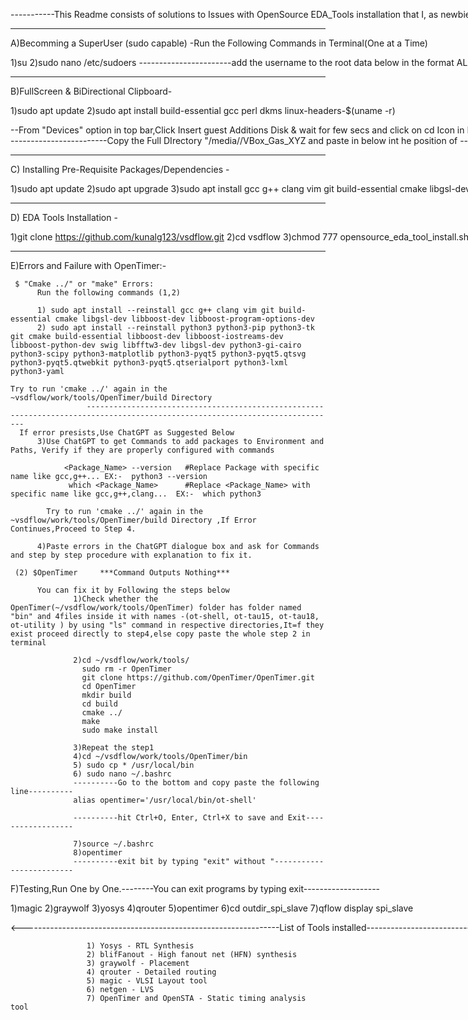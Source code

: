 <style>
  /* Set the white-space property to nowrap */
  body {
    white-space: nowrap;
  }
</style>


-----------This Readme consists of solutions to Issues with OpenSource EDA_Tools installation that I, as newbie, have Faced and couldn't find a goto solution---------
                                Addressed:
                                A)Superuser permission aka not in Sudoers file,
                                B)Running Virtual Machine in FullScreen and Copy-Pasting text btw Windows and Linux,
                                C)Installing all required packages,
                                D)EDA tools installation(Same as VSD's Method),Breaks the gcc and g++ packages by the end on of it in an attempt to turn
                                  them to gcc--7, g++--7 versions and make them compatible with cmake,Fix available in next Step,
                                E)Fixing some issues with the above method ("Especially OpenTimer"),
                                f)Testing if all mentioned Packages have been installed properly.


-----------------------------------------------------------------------------------------------------------------------------------------------------------------------
A)Becomming a SuperUser (sudo capable) -Run the Following Commands in Terminal(One at a Time)

1)su
2)sudo nano /etc/sudoers
-----------------------add the username to the root data below in the format <UserName> ALL=(ALL) ALL, Replace <UserName with your username--------------------
3)usermod -aG sudo <UserName>
  For further Assistance in case of failure, refer YT Tutorials on "How to add user to sudoers file/How to become a Superuser in Ubuntu virtual machine"

---------------------------------------------------------------------------------------------------------------------------------------------------------------
B)FullScreen & BiDirectional Clipboard-

1)sudo apt update 
2)sudo apt install build-essential gcc perl dkms linux-headers-$(uname -r) 
  
--From "Devices" option in top bar,Click Insert guest Additions Disk & wait for few secs and click on cd Icon in Docker,Rightclick & open in terminal--
3)findmnt  
------------------------Copy the Full DIrectory "/media/<UserName>/VBox_Gas_XYZ and paste in below int he position of <Directory>-----------------------------
4)sudo <Directory>/VBoxLinuxAdditions.run
5)sudo reboot
6)PowerOff the ubuntu virtual machine and click settings Icon on right in the Oracle VM VirtualBox app,Navigate to General>Advanced>Shared Clipboard and select Bidirectional

--------------------------------------------------------------------------------------------------------------------------------------------------------------
C) Installing Pre-Requisite Packages/Dependencies -

1)sudo apt update
2)sudo apt upgrade
3)sudo apt install gcc g++ clang vim git build-essential cmake libgsl-dev libboost-dev libboost-program-options-dev
4)sudo apt install python3 python3-pip python3-tk git cmake build-essential libboost-dev libboost-iostreams-dev libboost-python-dev swig libfftw3-dev libgsl-dev python3-gi-cairo python3-scipy python3-matplotlib python3-pyqt5 python3-pyqt5.qtsvg python3-pyqt5.qtwebkit python3-pyqt5.qtserialport python3-lxml python3-yaml

  -------------------------------------------------------------------------------------------------------------------------------------------------------------
D) EDA Tools Installation -

1)git clone https://github.com/kunalg123/vsdflow.git
2)cd vsdflow
3)chmod 777 opensource_eda_tool_install.sh
4)./opensource_eda_tool_install.sh

 --------------------------------------------------------------------------------------------------------------------------------------------------------------
E)Errors and Failure with OpenTimer:-
  
     $ "Cmake ../" or "make" Errors:
          Run the following commands (1,2)
          
          1) sudo apt install --reinstall gcc g++ clang vim git build-essential cmake libgsl-dev libboost-dev libboost-program-options-dev
          2) sudo apt install --reinstall python3 python3-pip python3-tk git cmake build-essential libboost-dev libboost-iostreams-dev libboost-python-dev swig libfftw3-dev libgsl-dev python3-gi-cairo python3-scipy python3-matplotlib python3-pyqt5 python3-pyqt5.qtsvg python3-pyqt5.qtwebkit python3-pyqt5.qtserialport python3-lxml python3-yaml
  
    Try to run 'cmake ../' again in the ~vsdflow/work/tools/OpenTimer/build Directory 
                     ------------------------------------------------------------------------------------------------------------------------------
      If error presists,Use ChatGPT as Suggested Below
          3)Use ChatGPT to get Commands to add packages to Environment and Paths, Verify if they are properly configured with commands 
  
                <Package_Name> --version   #Replace Package with specific name like gcc,g++... EX:-  python3 --version
                 which <Package_Name>      #Replace <Package_Name> with specific name like gcc,g++,clang...  EX:-  which python3
             
            Try to run 'cmake ../' again in the ~vsdflow/work/tools/OpenTimer/build Directory ,If Error Continues,Proceed to Step 4.
                  
          4)Paste errors in the ChatGPT dialogue box and ask for Commands and step by step procedure with explanation to fix it.
  
     (2) $OpenTimer     ***Command Outputs Nothing***
          
          You can fix it by Following the steps below 
                  1)Check whether the OpenTimer(~/vsdflow/work/tools/OpenTimer) folder has folder named "bin" and 4files inside it with names -(ot-shell, ot-tau15, ot-tau18, ot-utility ) by using "ls" command in respective directories,It=f they exist proceed directly to step4,else copy paste the whole step 2 in terminal
                  
                  2)cd ~/vsdflow/work/tools/
                    sudo rm -r OpenTimer
                    git clone https://github.com/OpenTimer/OpenTimer.git
                    cd OpenTimer
                    mkdir build
                    cd build
                    cmake ../
                    make
                    sudo make install
                  
                  3)Repeat the step1 
                  4)cd ~/vsdflow/work/tools/OpenTimer/bin
                  5) sudo cp * /usr/local/bin
                  6) sudo nano ~/.bashrc
                  ----------Go to the bottom and copy paste the following line----------
                  alias opentimer='/usr/local/bin/ot-shell'
                  
                  ----------hit Ctrl+O, Enter, Ctrl+X to save and Exit------------------
                              
                  7)source ~/.bashrc
                  8)opentimer
                  ----------exit bit by typing "exit" without "-------------------------
               

F)Testing,Run One by One.--------You can exit programs by typing exit-------------------

1)magic
2)graywolf
3)yosys
4)qrouter
5)opentimer
6)cd outdir_spi_slave
7)qflow display spi_slave
                  

<----------------------------------------------------------------List of Tools installed-------------------------------------------------------------------------->

                     1) Yosys - RTL Synthesis
                     2) blifFanout - High fanout net (HFN) synthesis
                     3) graywolf - Placement
                     4) qrouter - Detailed routing
                     5) magic - VLSI Layout tool
                     6) netgen - LVS
                     7) OpenTimer and OpenSTA - Static timing analysis tool


